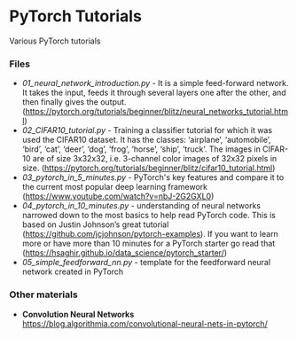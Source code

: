 # PyTorch Tutorials
Various PyTorch tutorials

### Files
- *01_neural_network_introduction.py* - It is a simple feed-forward network. It takes the input, feeds it through several layers one after the other, and then finally gives the output. (https://pytorch.org/tutorials/beginner/blitz/neural_networks_tutorial.html)
- *02_CIFAR10_tutorial.py* - Training a classifier tutorial for which it was used the CIFAR10 dataset. It has the classes: ‘airplane’, ‘automobile’, ‘bird’, ‘cat’, ‘deer’, ‘dog’, ‘frog’, ‘horse’, ‘ship’, ‘truck’. The images in CIFAR-10 are of size 3x32x32, i.e. 3-channel color images of 32x32 pixels in size. (https://pytorch.org/tutorials/beginner/blitz/cifar10_tutorial.html)
- *03_pytorch_in_5_minutes.py* - PyTorch's key features and compare it to the current most popular deep learning framework (https://www.youtube.com/watch?v=nbJ-2G2GXL0)
- *04_pytorch_in_10_minutes.py* - understanding of neural networks narrowed down to the most basics to help read PyTorch code. This is based on Justin Johnson’s great tutorial (https://github.com/jcjohnson/pytorch-examples). If you want to learn more or have more than 10 minutes for a PyTorch starter go read that (https://hsaghir.github.io/data_science/pytorch_starter/)
- *05_simple_feedforward_nn.py* - template for the feedforward neural network created in PyTorch

### Other materials
- **Convolution Neural Networks** https://blog.algorithmia.com/convolutional-neural-nets-in-pytorch/
